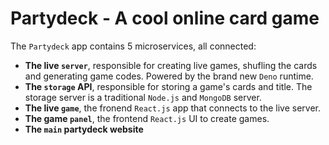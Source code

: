 # Partydeck - A cool online card game

The `Partydeck` app contains 5 microservices, all connected:

- **The live `server`**, responsible for creating live games, shufling the cards and generating game codes. Powered by the brand new `Deno` runtime.
- **The `storage` API**, responsible for storing a game's cards and title. The storage server is a traditional `Node.js` and `MongoDB` server.
- **The live `game`**, the fronend `React.js` app that connects to the live server.
- **The game `panel`**, the frontend `React.js` UI to create games.
- **The `main` partydeck website**
